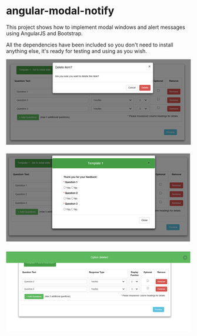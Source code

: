 # angular-modal-notify
This project shows how to implement modal windows and alert messages using AngularJS and Bootstrap.

All the dependencies have been included so you don't need to install anything else, it's ready for testing and using as you wish.


<p align="center">
  <img src="samples/modal-delete-sample.png"/>
  <img src="samples/modal-preview-sample.png"/>
  <img src="samples/confirmation-message-sample.png"/>  
</p>
